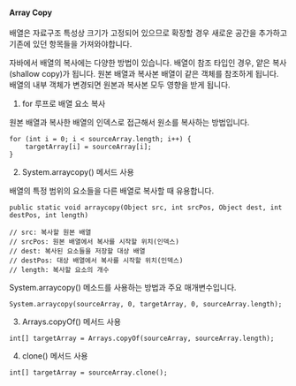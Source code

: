 #### Array Copy

배열은 자료구조 특성상 크기가 고정되어 있으므로 확장할 경우 새로운 공간을 추가하고 기존에 있던 항목들을 가져와야합니다.

자바에서 배열의 복사에는 다양한 방법이 있습니다. 배열이 참조 타입인 경우, 얕은 복사(shallow copy)가 됩니다. 원본 배열과 복사본 배열이 같은 객체를 참조하게 됩니다. 배열의 내부 객체가 변경되면 원본과 복사본 모두 영향을 받게 됩니다.

1. for 루프로 배열 요소 복사

원본 배열과 복사한 배열의 인덱스로 접근해서 원소를 복사하는 방법입니다.

```
for (int i = 0; i < sourceArray.length; i++) {
	targetArray[i] = sourceArray[i];
}
```

2. System.arraycopy() 메서드 사용

배열의 특정 범위의 요소들을 다른 배열로 복사할 때 유용합니다.

```
public static void arraycopy(Object src, int srcPos, Object dest, int destPos, int length)

// src: 복사할 원본 배열
// srcPos: 원본 배열에서 복사를 시작할 위치(인덱스)
// dest: 복사된 요소들을 저장할 대상 배열
// destPos: 대상 배열에서 복사를 시작할 위치(인덱스)
// length: 복사할 요소의 개수
```

System.arraycopy() 메소드를 사용하는 방법과 주요 매개변수입니다.

```
System.arraycopy(sourceArray, 0, targetArray, 0, sourceArray.length);
```

3. Arrays.copyOf() 메서드 사용

```
int[] targetArray = Arrays.copyOf(sourceArray, sourceArray.length);
```

4. clone() 메서드 사용

```
int[] targetArray = sourceArray.clone();
```